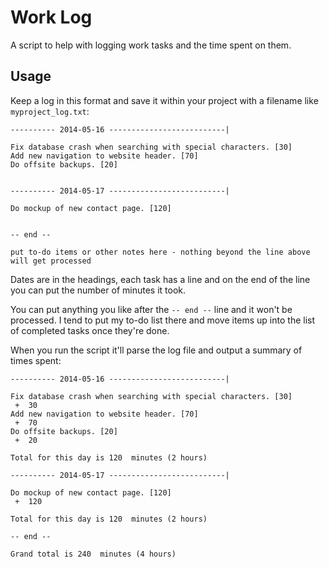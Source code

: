 Work Log
========

A script to help with logging work tasks and the time spent on them.


Usage
-----

Keep a log in this format and save it within your project with a filename like `myproject_log.txt`:

	---------- 2014-05-16 --------------------------|

	Fix database crash when searching with special characters. [30]
	Add new navigation to website header. [70]
	Do offsite backups. [20]


	---------- 2014-05-17 --------------------------|

	Do mockup of new contact page. [120]


	-- end --

	put to-do items or other notes here - nothing beyond the line above will get processed

Dates are in the headings, each task has a line and on the end of the line you can put the number of minutes it took.

You can put anything you like after the `-- end --` line and it won't be processed. I tend to put my to-do list there and move items up into the list of completed tasks once they're done.

When you run the script it'll parse the log file and output a summary of times spent:


	---------- 2014-05-16 --------------------------|

	Fix database crash when searching with special characters. [30]
	 +  30
	Add new navigation to website header. [70]
	 +  70
	Do offsite backups. [20]
	 +  20

	Total for this day is 120  minutes (2 hours)

	---------- 2014-05-17 --------------------------|

	Do mockup of new contact page. [120]
	 +  120

	Total for this day is 120  minutes (2 hours)

	-- end --

	Grand total is 240  minutes (4 hours)
